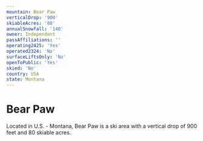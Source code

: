 ```yaml
---
mountain: Bear Paw
verticalDrop: '900'
skiableAcres: '80'
annualSnowfall: '140'
owner: Independent
passAffiliations: ''
operating2425: 'Yes'
operated2324: 'No'
surfaceLiftsOnly: 'No'
openToPublic: 'Yes'
skied: 'No'
country: USA
state: Montana
---
```


# Bear Paw

Located in U.S. - Montana, Bear Paw is a ski area with a vertical drop of 900 feet and 80 skiable acres.
